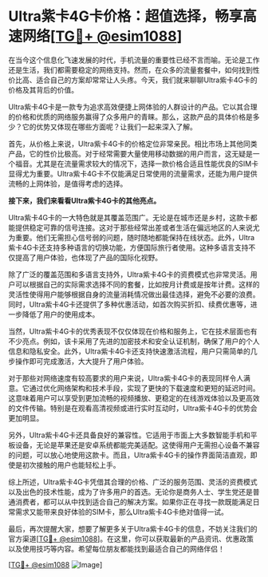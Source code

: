 # Ultra紫卡4G卡价格：超值选择，畅享高速网络[[TG💪+ @esim1088](https://t.me/s/esim1088)]

在当今这个信息化飞速发展的时代，手机流量的重要性已经不言而喻。无论是工作还是生活，我们都需要稳定的网络支持。然而，在众多的流量套餐中，如何找到性价比高、适合自己的方案却常常让人头疼。今天，我们就来聊聊Ultra紫卡4G卡的价格及其背后的价值。

Ultra紫卡4G卡是一款专为追求高效便捷上网体验的人群设计的产品。它以其合理的价格和优质的网络服务赢得了众多用户的青睐。那么，这款产品的具体价格是多少？它的优势又体现在哪些方面呢？让我们一起来深入了解。

首先，从价格上来说，Ultra紫卡4G卡的价格定位非常亲民。相比市场上其他同类产品，它的性价比极高。对于经常需要大量使用移动数据的用户而言，这无疑是一个福音。尤其是在流量需求较大的情况下，选择一款价格合适且性能优良的SIM卡显得尤为重要。Ultra紫卡4G卡不仅能满足日常使用的流量需求，还能为用户提供流畅的上网体验，是值得考虑的选择。

**接下来，我们来看看Ultra紫卡4G卡的其他亮点。**

Ultra紫卡4G卡的一大特色就是其覆盖范围广。无论是在城市还是乡村，这款卡都能提供稳定可靠的信号连接。这对于那些经常出差或者生活在偏远地区的人来说尤为重要。他们无需担心信号弱的问题，随时随地都能保持在线状态。此外，Ultra紫卡4G卡还支持多种语言的切换功能，方便国际旅行者使用。这种多语言支持不仅提高了用户体验，也体现了产品的国际化视野。

除了广泛的覆盖范围和多语言支持外，Ultra紫卡4G卡的资费模式也非常灵活。用户可以根据自己的实际需求选择不同的套餐，比如按月计费或是按年计费。这样的灵活性使得用户能够根据自身的流量消耗情况做出最佳选择，避免不必要的浪费。同时，Ultra紫卡4G卡还提供了多种优惠活动，如首次购买折扣、续费优惠等，进一步降低了用户的使用成本。

当然，Ultra紫卡4G卡的优秀表现不仅仅体现在价格和服务上，它在技术层面也有不少亮点。例如，该卡采用了先进的加密技术和安全认证机制，确保了用户的个人信息和隐私安全。此外，Ultra紫卡4G卡还支持快速激活流程，用户只需简单的几步操作即可完成激活，大大提升了用户体验。

对于那些对网络速度有较高要求的用户来说，Ultra紫卡4G卡的表现同样令人满意。它通过优化网络架构和技术手段，实现了更快的下载速度和更短的延迟时间。这意味着用户可以享受到更加流畅的视频播放、更稳定的在线游戏体验以及更高效的文件传输。特别是在观看高清视频或进行实时互动时，Ultra紫卡4G卡的优势会更加明显。

另外，Ultra紫卡4G卡还具备良好的兼容性。它适用于市面上大多数智能手机和平板设备，无论是苹果还是安卓系统都能完美适配。这使得用户无需担心设备不兼容的问题，可以放心地使用这款卡。而且，Ultra紫卡4G卡的操作界面简洁直观，即使是初次接触的用户也能轻松上手。

综上所述，Ultra紫卡4G卡凭借其合理的价格、广泛的服务范围、灵活的资费模式以及出色的技术性能，成为了许多用户的首选。无论你是商务人士、学生党还是普通消费者，都可以从中找到适合自己的解决方案。如果你正在寻找一款既能满足日常需求又能带来良好体验的SIM卡，那么Ultra紫卡4G卡绝对值得一试。

最后，再次提醒大家，想要了解更多关于Ultra紫卡4G卡的信息，不妨关注我们的官方渠道[[TG💪+ @esim1088](https://t.me/s/esim1088)]。在这里，你可以获取最新的产品资讯、优惠政策以及使用技巧等内容。希望每位朋友都能找到最适合自己的网络伴侣！

[[TG💪+ @esim1088](https://t.me/s/esim1088) ![Image](https://i.postimg.cc/4NQfJmqS/Snipaste-2025-05-13-00-14-12.png)]
